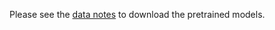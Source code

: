 Please see the [data notes](https://zoobot.readthedocs.io/data_notes.html) to download the pretrained models.
